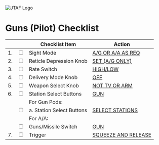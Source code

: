 ![JTAF Logo](../../../JTAF/img/Logo.png)

# **Guns (Pilot) Checklist**

| | | Checklist Item | Action |
|-|-| ---------------| -------|
|1.|  <input type="checkbox">  | Sight Mode | [A/G OR A/A AS REQ](../../cockpit/pilot/dscg_controls.md#sight-mode-knob) |
|2.|  <input type="checkbox">  | Reticle Depression Knob | [SET (A/G ONLY)](../../cockpit/pilot/dscg_controls.md#reticle-depression-knob) |
|3.|  <input type="checkbox">  | Rate Switch | [HIGH/LOW](../../cockpit/pilot/pedestal_group.md#rate-of-fire-switch) |
|4.|  <input type="checkbox">  | Delivery Mode Knob | [OFF](../../cockpit/pilot/weapon_management.md#delivery-mode-knob) |
|5.|  <input type="checkbox">  | Weapon Select Knob | [NOT TV OR ARM](../../cockpit/pilot/weapon_management.md#weapon-selector-knob) |
|6.|  <input type="checkbox">  | Station Select Buttons | [GUN](../../cockpit/pilot/weapon_management.md#station-select-buttons) |
|  |                           | For Gun Pods: |  |
|  |  <input type="checkbox">  | a. Station Select Buttons | [SELECT STATIONS](../../cockpit/pilot/weapon_management.md#station-select-buttons) |
|  |                           | For A/A: |  |
|  |  <input type="checkbox">  | Guns/Missile Switch | [GUN](../../cockpit/pilot/left_console/front_section.md#pinky-switch) |
|7.|  <input type="checkbox">  | Trigger | [SQUEEZE AND RELEASE](../../cockpit/pilot/stick_seat.md#trigger-and-bomb-button) |